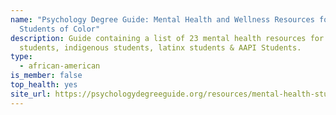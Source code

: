 ```yaml
---
name: "Psychology Degree Guide: Mental Health and Wellness Resources for
  Students of Color"
description: Guide containing a list of 23 mental health resources for black
  students, indigenous students, latinx students & AAPI Students.
type:
  - african-american
is_member: false
top_health: yes
site_url: https://psychologydegreeguide.org/resources/mental-health-students-of-color
---
```

